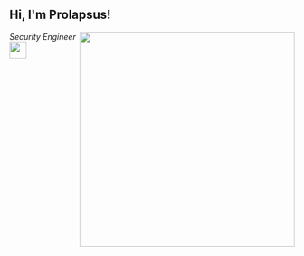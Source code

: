 <h2> Hi, I'm Prolapsus!</h2>
<img align='right' src="https://github-readme-stats.vercel.app/api?username=prolapsuss&show_icons=true&theme=radical" width="380">
<p><em>Security Engineer<br>
 <img src="https://media.giphy.com/media/WUlplcMpOCEmTGBtBW/giphy.gif" width="30"> 
</em></p>

